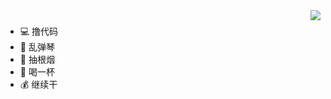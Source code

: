 <img align="right" src="https://github-readme-stats.vercel.app/api?username=miterme&show_icons=true&icon_color=CE1D2D&text_color=718096&bg_color=00000000&hide_title=true&hide_border=true" />

### 

- :computer: 撸代码
- :musical_keyboard: 乱弹琴
- :smoking: 抽根烟
- :beer: 喝一杯
- :moneybag: 继续干
